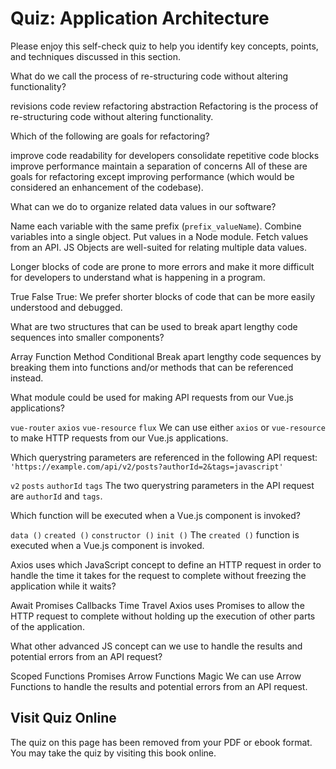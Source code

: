# Quiz: Application Architecture

Please enjoy this self-check quiz to help you identify key concepts, points, and techniques discussed in this section.

<quiz name="">
    <question>
        <p>What do we call the process of re-structuring code without altering functionality?</p>
        <answer>revisions</answer>
        <answer>code review</answer>
        <answer correct>refactoring</answer>
        <answer>abstraction</answer>
        <explanation>Refactoring is the process of re-structuring code without altering functionality.</explanation>
    </question>
    <question multiple>
        <p>Which of the following are goals for refactoring?</p>
        <answer correct>improve code readability for developers</answer>
        <answer correct>consolidate repetitive code blocks</answer>
        <answer>improve performance</answer>
        <answer correct>maintain a separation of concerns</answer>
        <explanation>All of these are goals for refactoring except improving performance (which would be considered an enhancement of the codebase).</explanation>
    </question>
    <question>
        <p>What can we do to organize related data values in our software?</p>
        <answer>Name each variable with the same prefix (<code>prefix_valueName</code>).</answer>
        <answer correct>Combine variables into a single object.</answer>
        <answer>Put values in a Node module.</answer>
        <answer>Fetch values from an API.</answer>
        <explanation>JS Objects are well-suited for relating multiple data values.</explanation>
    </question>
    <question>
        <p>Longer blocks of code are prone to more errors and make it more difficult for developers to understand what is happening in a program.</p>
        <answer correct>True</answer>
        <answer>False</answer>
        <explanation>True: We prefer shorter blocks of code that can be more easily understood and debugged.</explanation>
    </question>
    <question>
        <p>What are two structures that can be used to break apart lengthy code sequences into smaller components?</p>
        <answer>Array</answer>
        <answer correct>Function</answer>
        <answer correct>Method</answer>
        <answer>Conditional</answer>
        <explanation>Break apart lengthy code sequences by breaking them into functions and/or methods that can be referenced instead.</explanation>
    </question>
    <question multiple>
        <p>What module could be used for making API requests from our Vue.js applications?</p>
        <answer><code>vue-router</code></answer>
        <answer correct><code>axios</code></answer>
        <answer correct><code>vue-resource</code></answer>
        <answer><code>flux</code></answer>
        <explanation>We can use either <code>axios</code> or <code>vue-resource</code> to make HTTP requests from our Vue.js applications.</explanation>
    </question>
    <question multiple>
        <p>Which querystring parameters are referenced in the following API request: <code>'https://example.com/api/v2/posts?authorId=2&tags=javascript'</code></p>
        <answer><code>v2</code></answer>
        <answer><code>posts</code></answer>
        <answer correct><code>authorId</code></answer>
        <answer correct><code>tags</code></answer>
        <explanation>The two querystring parameters in the API request are <code>authorId</code> and <code>tags</code>.</explanation>
    </question>
    <question>
        <p>Which function will be executed when a Vue.js component is invoked?</p>
        <answer><code>data ()</code></answer>
        <answer correct><code>created ()</code></answer>
        <answer><code>constructor ()</code></answer>
        <answer><code>init ()</code></answer>
        <explanation>The <code>created ()</code> function is executed when a Vue.js component is invoked.</explanation>
    </question>
    <question>
        <p>Axios uses which JavaScript concept to define an HTTP request in order to handle the time it takes for the request to complete without freezing the application while it waits?</p>
        <answer>Await</answer>
        <answer correct>Promises</answer>
        <answer>Callbacks</answer>
        <answer>Time Travel</answer>
        <explanation>Axios uses Promises to allow the HTTP request to complete without holding up the execution of other parts of the application.</explanation>
    </question>
    <question>
        <p>What other advanced JS concept can we use to handle the results and potential errors from an API request?</p>
        <answer>Scoped Functions</answer>
        <answer>Promises</answer>
        <answer correct>Arrow Functions</answer>
        <answer>Magic</answer>
        <explanation>We can use Arrow Functions to handle the results and potential errors from an API request.</explanation>
    </question> 
</quiz>

<div class="no-quiz">
     <h2>Visit Quiz Online</h2>
     <p> 
         The quiz on this page has been removed from your PDF 
         or ebook format. You may take the quiz by visiting
         this book online.
     </p>
</div>
